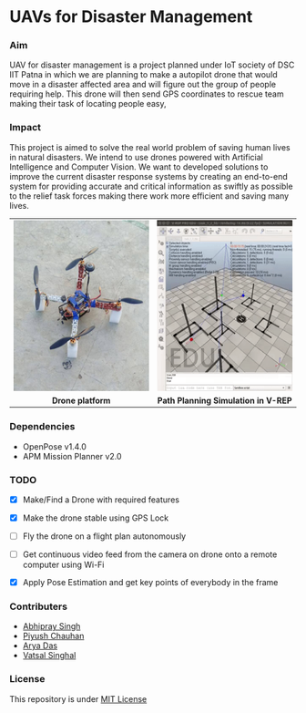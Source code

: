 # UAVs for Disaster Management

### Aim
UAV for disaster management is a project planned under IoT society of DSC IIT Patna in which we are planning to make a autopilot drone that would move in a disaster affected area and will figure out the group of people requiring help. This drone will then send GPS coordinates to rescue team making their task of locating people easy,

### Impact
This project is aimed to solve the real world problem of saving human lives in natural disasters. We intend to use drones powered with Artificial Intelligence and Computer Vision.
We want to developed solutions to improve the current disaster response systems by creating an end-to-end system for providing accurate and critical information as swiftly as possible to the relief task forces making there work more efficient and saving many lives.

<table>
  <tr><td width="50%" style="text-align:center"><img src="../drone.jpg" height="300px"/></td><td width="50%" style="text-align:center"><img src="../path_planning.gif" height="300px"/></td></tr>
  <tr><td style="text-align:center"><b>Drone platform</b></td><td style="text-align:center"><b>Path Planning Simulation in V-REP</b></td></tr>
</table> 

### Dependencies
- OpenPose v1.4.0
- APM Mission Planner v2.0

### TODO
- [x] Make/Find a Drone with required features
- [x] Make the drone stable using GPS Lock
- [ ] Fly the drone on a flight plan autonomously
- [ ] Get continuous video feed from the camera on drone onto a remote computer using Wi-Fi
- [x] Apply Pose Estimation and get key points of everybody in the frame


### Contributers
- [Abhipray Singh](https://github.com/AbhiprayIITP)
- [Piyush Chauhan](https://github.com/piyushchauhan)
- [Arya Das](https://github.com/aryadas98)
- [Vatsal Singhal](https://github.com/VatsalSin/)

### License
This repository is under [MIT License](LICENSE)
